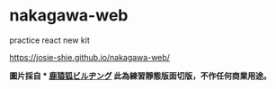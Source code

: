 # nakagawa-web
 practice react new kit 
 
 https://josie-shie.github.io/nakagawa-web/
 
 **圖片採自 * [鹿猿狐ビルヂング](http://127.0.0.1:5500/index.html) 此為練習靜態版面切版，不作任何商業用途。**
 
 
